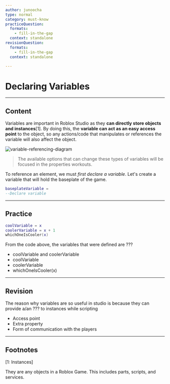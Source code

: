 ```yaml
---
author: junoocha
type: normal
category: must-know
practiceQuestion:
  formats:
    - fill-in-the-gap
  context: standalone
revisionQuestion:
  formats:
    - fill-in-the-gap
  context: standalone

---
```


# Declaring Variables
---

## Content
Variables are important in Roblox Studio as they **can directly store objects and instances**[1]. By doing this, the **variable can act as an easy access point** to the object, so any actions/code that manipulates or references the variable will also affect the object.

![variable-referencing-diagram](https://img.enkipro.com/cab77f31b9f8023a4369582118573e8f.png)

> The available options that can change these types of variables will be focused in the properties workouts.

To reference an element, we must *first declare a variable*. Let's create a variable that will hold the baseplate of the game.

```lua
baseplateVariable = 
--Declare variable 
```
---
## Practice
```lua
coolVariable = x
coolerVariable = x + 1
whichOneIsCooler(x)
```
From the code above, the variables that were defined are ???

- coolVariable and coolerVariable
- coolVariable
- coolerVariable
- whichOneIsCooler(x)

---

## Revision
The reason why variables are so useful in studio is because they can provide a/an ??? to instances while scripting

- Access point
- Extra property
- Form of communication with the players


---
## Footnotes
[1: Instances]

They are any objects in a Roblox Game. This includes parts, scripts, and services.
